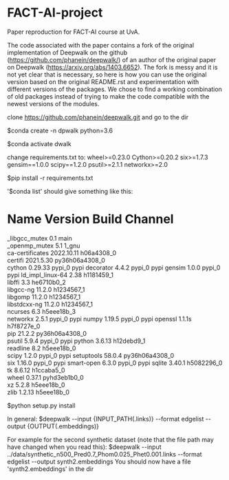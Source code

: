 # FACT-AI-project
Paper reproduction for FACT-AI course at UvA.


The code associated with the paper contains a fork of the original implementation of Deepwalk on the github (https://github.com/phanein/deepwalk/) of an author of the original paper on Deepwalk (https://arxiv.org/abs/1403.6652). The fork is messy and it is not yet clear that is necessary, so here is how you can use the original version based on the original README.rst and experimentation with different versions of the packages. We chose to find a working combination of old packages instead of trying to make the code compatible with the newest versions of the modules.

clone https://github.com/phanein/deepwalk.git and go to the dir

$conda create -n dpwalk python=3.6

$conda activate dwalk

change requirements.txt to: 
wheel>=0.23.0
Cython>=0.20.2
six>=1.7.3
gensim==1.0.0
scipy==1.2.0
psutil>=2.1.1
networkx>=2.0

$pip install -r requirements.txt

'$conda list' should give something like this:
# Name                    Version                   Build  Channel
_libgcc_mutex             0.1                        main  
_openmp_mutex             5.1                       1_gnu  
ca-certificates           2022.10.11           h06a4308_0  
certifi                   2021.5.30        py36h06a4308_0  
cython                    0.29.33                  pypi_0    pypi
decorator                 4.4.2                    pypi_0    pypi
gensim                    1.0.0                    pypi_0    pypi
ld_impl_linux-64          2.38                 h1181459_1  
libffi                    3.3                  he6710b0_2  
libgcc-ng                 11.2.0               h1234567_1  
libgomp                   11.2.0               h1234567_1  
libstdcxx-ng              11.2.0               h1234567_1  
ncurses                   6.3                  h5eee18b_3  
networkx                  2.5.1                    pypi_0    pypi
numpy                     1.19.5                   pypi_0    pypi
openssl                   1.1.1s               h7f8727e_0  
pip                       21.2.2           py36h06a4308_0  
psutil                    5.9.4                    pypi_0    pypi
python                    3.6.13               h12debd9_1  
readline                  8.2                  h5eee18b_0  
scipy                     1.2.0                    pypi_0    pypi
setuptools                58.0.4           py36h06a4308_0  
six                       1.16.0                   pypi_0    pypi
smart-open                6.3.0                    pypi_0    pypi
sqlite                    3.40.1               h5082296_0  
tk                        8.6.12               h1ccaba5_0  
wheel                     0.37.1             pyhd3eb1b0_0  
xz                        5.2.8                h5eee18b_0  
zlib                      1.2.13               h5eee18b_0 

$python setup.py install

In general:
$deepwalk --input {INPUT_PATH(.links)} --format edgelist --output {OUTPUT(.embeddings)}

For example for the second synthetic dataset (note that the file path may have changed when you read this):
$deepwalk --input ../data/synthetic_n500_Pred0.7_Phom0.025_Phet0.001.links --format edgelist --output synth2.embeddings
You should now have a file 'synth2.embeddings' in the dir
